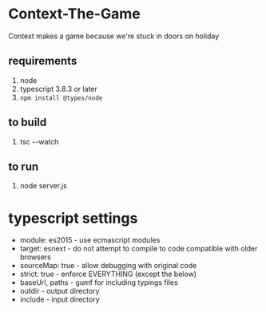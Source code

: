 # Context-The-Game
Context makes a game because we're stuck in doors on holiday

## requirements
1. node
2. typescript 3.8.3 or later
3. `npm install @types/node`

## to build
1. tsc --watch

## to run
1. node server.js

# typescript settings
* module: es2015 - use ecmascript modules
* target: esnext - do not attempt to compile to code compatible with older browsers
* sourceMap: true - allow debugging with original code
* strict: true - enforce EVERYTHING (except the below)
* baseUrl, paths - gumf for including typings files
* outdir - output directory
* include - input directory